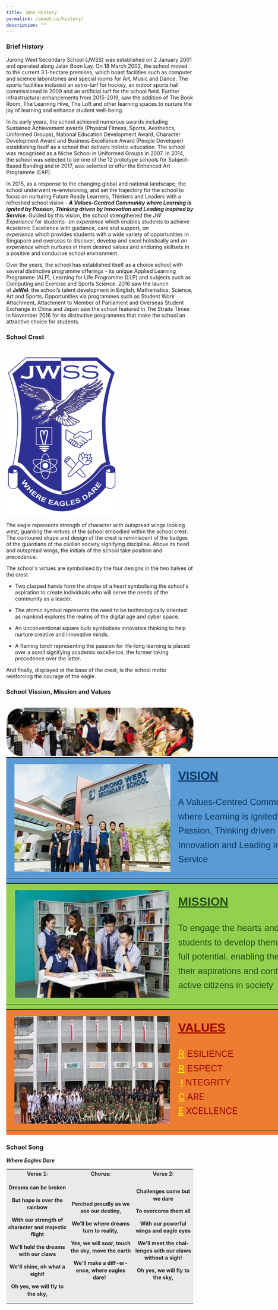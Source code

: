 ```yaml
---
title: JWSS History
permalink: /about-us/history/
description: ""
---
```

### Brief History

Jurong West Secondary School (JWSS) was established on 2 January 2001 and operated along Jalan Boon Lay. On 18 March 2002, the school moved to the current 3.1-hectare premises, which boast facilities such as computer and science laboratories and special rooms for Art, Music and Dance.&nbsp;The sports facilities included an astro-turf for hockey, an indoor sports hall commissioned in 2009 and an artificial turf for the school field. Further infrastructural enhancements from 2015-2019, saw the addition of The Book Room, The Learning Hive, The Loft and other learning spaces to nurture the joy of learning and enhance student well-being.

In its early years, the school achieved numerous awards including Sustained Achievement awards (Physical Fitness, Sports, Aesthetics, Uniformed Groups), National Education Development Award, Character Development Award and Business Excellence Award (People Developer) establishing itself as a school that delivers holistic education. The school was recognised as a Niche School in Uniformed Groups in 2007. In 2014, the school was selected to be one of the 12 prototype schools for Subject-Based Banding and in 2017, was selected to offer the Enhanced Art Programme (EAP).

In 2015, as a response to the changing global and national landscape, the school underwent re-envisioning, and set the trajectory for the school to focus on nurturing Future Ready Learners, Thinkers and Leaders with a refreshed school vision -&nbsp;**_A Values-Centred Community where Learning is ignited by Passion, Thinking driven by Innovation and Leading inspired by Service_**. Guided by this vision, the school strengthened the&nbsp;_JW Experience_&nbsp;for students-&nbsp;_an experience_&nbsp;which enables students to achieve Academic Excellence with guidance, care and support,&nbsp;_an experience_&nbsp;which provides students with a wide variety of opportunities in Singapore and overseas to discover, develop and excel holistically and&nbsp;_an experience_&nbsp;which nurtures in them desired values and enduring skillsets in a positive and conducive school environment.

Over the years, the school has established itself as a choice school with several distinctive programme offerings - its unique Applied Learning Programme (ALP), Learning for Life Programme (LLP) and subjects such as Computing and Exercise and Sports Science. 2016 saw the launch of&nbsp;**JeWel**, the school’s talent development in English, Mathematics, Science, Art and Sports. Opportunities via programmes such as Student Work Attachment, Attachment to Member of Parliament and Overseas Student Exchange in China and Japan saw the school featured in The Straits Times in November 2016 for its distinctive programmes that make the school an attractive choice for students.

### School Crest
<br>
<img style="width:300px" src="/images/JWSS School Crest.png">
<br>

The eagle represents strength of character with outspread wings looking west, guarding the virtues of the school embodied within the school crest. The contoured shape and design of the crest is reminiscent of the badges of the guardians of the civilian society signifying discipline. Above its head and outspread wings, the initials of the school take position and precedence.

The school's virtues are symbolised by the four designs in the two halves of the crest.&nbsp;

*   Two clasped hands form the shape of a heart symbolising the school's aspiration to create individuals who will serve the needs of the community as a leader.&nbsp;

*   The atomic symbol represents the need to be technologically oriented as mankind explores the realms of the digital age and cyber space.

*   An unconventional square bulb symbolises innovative thinking to help nurture creative and innovative minds.&nbsp;

*   A flaming torch representing the passion for life-long learning is placed over a scroll signifying academic excellence, the former taking precedence over the latter.&nbsp;

And finally, displayed at the base of the crest, is the school motto reinforcing the courage of the eagle.

### School Vission, Mission and Values
<br>
<img src="/images/vision_v2.jpg">
<br>
<table style="margin: auto; outline: 0px; padding: 0px; clear: both; width: 835px; height: 339px;" class="ive_eobj_center" bgcolor="#5a9bd5"><tbody style="margin: 0px; outline: 0px; padding: 0px;"><tr style="margin: 0px; outline: 0px; padding: 0px;"><td style="margin: 0px; outline: 0px; padding: 0px; width: 910px;" bgcolor="#5a9bd5" valign="middle" colspan="2"><table style="margin: 0px; outline: 0px; padding: 0px; width: 853px; height: 308px;" align="center" border="0" height="291" width="599"><tbody style="margin: 0px; outline: 0px; padding: 0px;"><tr style="margin: 0px; outline: 0px; padding: 0px;" valign="middle" align="center"><td style="margin: 0px; outline: 0px; padding: 0px; width: 463px;" rowspan="2" width="335"><br style="margin: 0px; outline: 0px; padding: 0px;"><img style="margin: auto; outline: none; padding: 0px; border: none; clear: both; display: block; width: 421px; height: 295px;" class="ive_eobj_center" alt="Vision(updated).jpg" src="/images/JWSS-Vision.jpg"></td><td style="margin: 0px; outline: 0px; padding: 0px; width: 385px;" height="100" width="254"><h2 style="margin: 0px; outline: 0px; padding: 0px 0px 5px; min-height: 1em; font-family: Arial; font-weight: 500; line-height: 22px; color: rgb(7, 8, 75); font-size: 20px; text-align: left;"><strong style="margin: 0px; outline: 0px; padding: 0px;"><font style="margin: 0px; outline: 0px; padding: 0px; line-height: 38.4px;" color="#073763" size="6"><u style="margin: 0px; outline: 0px; padding: 0px;">VISION</u></font></strong></h2></td></tr><tr style="margin: 0px; outline: 0px; padding: 0px;"><td style="margin: 0px; outline: 0px; padding: 0px;" valign="top"><h4 style="margin: 0px; outline: 0px; padding: 0px; font-family: Arial; font-weight: 500; line-height: 15.4px; color: rgb(7, 8, 75); font-size: 14px;"><font style="margin: 0px; outline: 0px; padding: 0px; line-height: 38.4px;" color="#073763" face="arial, sans-serif" size="5">A Values-Centred Community where Learning is ignited by Passion, Thinking driven by Innovation and Leading inspired by Service</font></h4></td></tr></tbody></table><br style="margin: 0px; outline: 0px; padding: 0px;"></td></tr></tbody></table>

<table style="margin: auto; outline: 0px; padding: 0px; clear: both; width: 835px; height: 339px;" class="ive_eobj_center" bgcolor="#92d14f"><tbody style="margin: 0px; outline: 0px; padding: 0px;"><tr style="margin: 0px; outline: 0px; padding: 0px;"><td style="margin: 0px; outline: 0px; padding: 0px; width: 910px;" bgcolor="#92d14f" valign="middle" colspan="2"><table style="margin: 0px; outline: 0px; padding: 0px; width: 853px; height: 308px;" align="center" border="0" height="291" width="599"><tbody style="margin: 0px; outline: 0px; padding: 0px;"><tr style="margin: 0px; outline: 0px; padding: 0px;" valign="middle" align="center"><td style="margin: 0px; outline: 0px; padding: 0px; width: 463px;" rowspan="2" width="335"><br style="margin: 0px; outline: 0px; padding: 0px;"><img style="margin: auto; outline: none; padding: 0px; border: none; clear: both; display: block; width: 417px; height: 319px;" class="ive_eobj_center" alt="Mission(updated).jpg" src="/images/JWSS-Mission.jpg"></td><td style="margin: 0px; outline: 0px; padding: 0px; width: 385px;" height="100" width="254"><h2 style="margin: 0px; outline: 0px; padding: 0px 0px 5px; min-height: 1em; font-family: Arial; font-weight: 500; line-height: 22px; color: rgb(7, 8, 75); font-size: 20px; text-align: left;"><strong style="margin: 0px; outline: 0px; padding: 0px;"><font style="margin: 0px; outline: 0px; padding: 0px; line-height: 24px;"><font style="margin: 0px; outline: 0px; padding: 0px; line-height: 38.4px;" face="arial, sans-serif" color="#274e13" size="6"><u style="margin: 0px; outline: 0px; padding: 0px;">MISSION</u></font></font></strong></h2></td></tr><tr style="margin: 0px; outline: 0px; padding: 0px;"><td style="margin: 0px; outline: 0px; padding: 0px;" valign="top"><h4 style="margin: 0px; outline: 0px; padding: 0px; font-family: Arial; font-weight: 500; line-height: 15.4px; color: rgb(7, 8, 75); font-size: 14px;"><font style="margin: 0px; outline: 0px; padding: 0px; line-height: 38.4px;" color="#274e13" face="arial, sans-serif" size="5">To engage the hearts and minds of students to develop them to their full potential, enabling them to fulfill their aspirations and contribute as active citizens in society&nbsp;</font></h4></td></tr></tbody></table><br style="margin: 0px; outline: 0px; padding: 0px;"></td></tr></tbody></table>

<table style="margin: auto; outline: 0px; padding: 0px; clear: both; width: 835px; height: 339px;" class="ive_eobj_center" bgcolor="#ed7d31"><tbody style="margin: 0px; outline: 0px; padding: 0px;"><tr style="margin: 0px; outline: 0px; padding: 0px;"><td style="margin: 0px; outline: 0px; padding: 0px; width: 910px;" bgcolor="#ed7d31" valign="middle" colspan="2"><table style="margin: 0px; outline: 0px; padding: 0px; width: 853px; height: 308px;" align="center" border="0" height="291" width="599"><tbody style="margin: 0px; outline: 0px; padding: 0px;"><tr style="margin: 0px; outline: 0px; padding: 0px;" valign="middle" align="center"><td style="margin: 0px; outline: 0px; padding: 0px; width: 463px;" rowspan="2" width="335"><br style="margin: 0px; outline: 0px; padding: 0px;"><img style="margin: auto; outline: none; padding: 0px; border: none; clear: both; display: block;" class="ive_eobj_center" alt="Values(updated).jpg" src="/images/JWSS-Values.jpg"></td><td style="margin: 0px; outline: 0px; padding: 0px; width: 385px;" height="100" width="254"><h2 style="margin: 0px; outline: 0px; padding: 0px 0px 5px; min-height: 1em; font-family: Arial; font-weight: 500; line-height: 22px; color: rgb(7, 8, 75); font-size: 20px; text-align: left;"><strong style="margin: 0px; outline: 0px; padding: 0px;"><font style="margin: 0px; outline: 0px; padding: 0px; line-height: 24px;"><font style="margin: 0px; outline: 0px; padding: 0px; line-height: 38.4px;" color="#990000" size="6"><u style="margin: 0px; outline: 0px; padding: 0px;">VALUES</u></font></font></strong></h2></td></tr><tr style="margin: 0px; outline: 0px; padding: 0px;"><td style="margin: 0px; outline: 0px; padding: 0px;" valign="top"><h4 style="margin: 0px; outline: 0px; padding: 0px; font-family: Arial; font-weight: 500; line-height: 15.4px; color: rgb(7, 8, 75); font-size: 14px;"><font style="margin: 0px; outline: 0px; padding: 0px; line-height: 38.4px;" size="5"><font style="margin: 0px; outline: 0px; padding: 0px; line-height: 28.8px;" color="#ffff00"><u style="margin: 0px; outline: 0px; padding: 0px;">R</u>&nbsp;</font><font style="margin: 0px; outline: 0px; padding: 0px; line-height: 28.8px;" color="#990000">ESILIENCE</font><br style="margin: 0px; outline: 0px; padding: 0px;"><font style="margin: 0px; outline: 0px; padding: 0px; line-height: 28.8px;" color="#ffff00"><u style="margin: 0px; outline: 0px; padding: 0px;">R</u>&nbsp;</font><font style="margin: 0px; outline: 0px; padding: 0px; line-height: 28.8px;" color="#990000">ESPECT</font><br style="margin: 0px; outline: 0px; padding: 0px;"><font style="margin: 0px; outline: 0px; padding: 0px; line-height: 28.8px;" color="#ffff00">&nbsp;<u style="margin: 0px; outline: 0px; padding: 0px;">I</u>&nbsp;</font><font style="margin: 0px; outline: 0px; padding: 0px; line-height: 28.8px;" color="#990000">NTEGRITY</font></font></h4><div style="margin: 0px; outline: 0px; padding: 0px; line-height: 19.6px;"><font style="margin: 0px; outline: 0px; padding: 0px; line-height: 38.4px;" size="5"><font style="margin: 0px; outline: 0px; padding: 0px; line-height: 28.8px;" color="#ffff00"><u style="margin: 0px; outline: 0px; padding: 0px;">C</u>&nbsp;</font><font style="margin: 0px; outline: 0px; padding: 0px; line-height: 28.8px;" color="#990000">ARE</font></font></div><div style="margin: 0px; outline: 0px; padding: 0px; line-height: 19.6px;"><font style="margin: 0px; outline: 0px; padding: 0px; line-height: 38.4px;" size="5"><font style="margin: 0px; outline: 0px; padding: 0px; line-height: 28.8px;" color="#ffff00"><u style="margin: 0px; outline: 0px; padding: 0px;">E</u>&nbsp;</font><font style="margin: 0px; outline: 0px; padding: 0px; line-height: 28.8px;" color="#990000">XCELLENCE</font></font></div></td></tr></tbody></table><br style="margin: 0px; outline: 0px; padding: 0px;"></td></tr></tbody></table>

### School Song

**_Where Eagles Dare_**  

<table class="iveo_table ives_tab_1" width="96%" style="margin: 0px; outline: 0px; padding: 0px; border: 1px solid rgb(234, 234, 234);"><tbody class="" style="margin: 0px; outline: 0px; padding: 0px;"><tr class="" style="margin: 0px; outline: 0px; padding: 0px;"><td width="33%" class="" style="margin: 0px; outline: 0px; padding: 2px; text-align: center; background-color: rgb(234, 234, 234); color: rgb(34, 34, 34);"><p align="center" class="" style="margin: 0px 0px 1em; outline: 0px; padding: 0px; line-height: 19.6px;"><strong class="" style="margin: 0px; outline: 0px; padding: 0px;"><span lang="EN-GB" class="" style="margin: 0px; outline: 0px; padding: 0px;">Verse 1:</span></strong><span lang="EN-GB" class="" style="margin: 0px; outline: 0px; padding: 0px;"></span></p></td><td width="35%" class="" style="margin: 0px; outline: 0px; padding: 2px; text-align: center; background-color: rgb(234, 234, 234); color: rgb(34, 34, 34);"><p align="center" class="" style="margin: 0px 0px 1em; outline: 0px; padding: 0px; line-height: 19.6px;"><strong class="" style="margin: 0px; outline: 0px; padding: 0px;"><span lang="EN-GB" class="" style="margin: 0px; outline: 0px; padding: 0px;">Chorus:</span></strong><span lang="EN-GB" class="" style="margin: 0px; outline: 0px; padding: 0px;"></span></p></td><td width="32%" class="" style="margin: 0px; outline: 0px; padding: 2px; text-align: center; background-color: rgb(234, 234, 234); color: rgb(34, 34, 34);"><p align="center" class="" style="margin: 0px 0px 1em; outline: 0px; padding: 0px; line-height: 19.6px;"><strong class="" style="margin: 0px; outline: 0px; padding: 0px;"><span lang="EN-GB" class="" style="margin: 0px; outline: 0px; padding: 0px;">Verse 2:</span></strong><span lang="EN-GB" class="" style="margin: 0px; outline: 0px; padding: 0px;"></span></p></td></tr><tr class="" style="margin: 0px; outline: 0px; padding: 0px;"><td width="33%" class="" style="margin: 0px; outline: 0px; padding: 2px; text-align: center; background-color: rgb(234, 234, 234); color: rgb(34, 34, 34);"><p align="center" class="" style="margin: 0px 0px 1em; outline: 0px; padding: 0px; line-height: 19.6px;"><strong class="" style="margin: 0px; outline: 0px; padding: 0px;"><span lang="EN-GB" class="" style="margin: 0px; outline: 0px; padding: 0px;">Dreams can be broken</span></strong><span lang="EN-GB" class="" style="margin: 0px; outline: 0px; padding: 0px;"></span></p><p align="center" class="" style="margin: 0px 0px 1em; outline: 0px; padding: 0px; line-height: 19.6px;"><strong class="" style="margin: 0px; outline: 0px; padding: 0px;"><span lang="EN-GB" class="" style="margin: 0px; outline: 0px; padding: 0px;">But hope is over the rainbow</span></strong><span lang="EN-GB" class="" style="margin: 0px; outline: 0px; padding: 0px;"></span></p><p align="center" class="" style="margin: 0px 0px 1em; outline: 0px; padding: 0px; line-height: 19.6px;"><strong class="" style="margin: 0px; outline: 0px; padding: 0px;"><span lang="EN-GB" class="" style="margin: 0px; outline: 0px; padding: 0px;">With our strength of character and majestic flight</span></strong><span lang="EN-GB" class="" style="margin: 0px; outline: 0px; padding: 0px;"></span></p><p align="center" class="" style="margin: 0px 0px 1em; outline: 0px; padding: 0px; line-height: 19.6px;"><strong class="" style="margin: 0px; outline: 0px; padding: 0px;"><span lang="EN-GB" class="" style="margin: 0px; outline: 0px; padding: 0px;">We'll hold the dreams with our claws</span></strong><span lang="EN-GB" class="" style="margin: 0px; outline: 0px; padding: 0px;"></span></p><p align="center" class="" style="margin: 0px 0px 1em; outline: 0px; padding: 0px; line-height: 19.6px;"><strong class="" style="margin: 0px; outline: 0px; padding: 0px;"><span lang="EN-GB" class="" style="margin: 0px; outline: 0px; padding: 0px;">We'll shine, oh what a sight!</span></strong><span lang="EN-GB" class="" style="margin: 0px; outline: 0px; padding: 0px;"></span></p><p align="center" class="" style="margin: 0px 0px 1em; outline: 0px; padding: 0px; line-height: 19.6px;"><strong class="" style="margin: 0px; outline: 0px; padding: 0px;"><span lang="EN-GB" class="" style="margin: 0px; outline: 0px; padding: 0px;">Oh yes, we will fly to the sky,</span></strong><span lang="EN-GB" class="" style="margin: 0px; outline: 0px; padding: 0px;"></span></p></td><td width="35%" class="" style="margin: 0px; outline: 0px; padding: 2px; text-align: center; background-color: rgb(234, 234, 234); color: rgb(34, 34, 34);"><p align="center" class="" style="margin: 0px 0px 1em; outline: 0px; padding: 0px; line-height: 19.6px;"><strong class="" style="margin: 0px; outline: 0px; padding: 0px;"><span lang="EN-GB" class="" style="margin: 0px; outline: 0px; padding: 0px;">Perched proudly as we see our destiny,</span></strong><span lang="EN-GB" class="" style="margin: 0px; outline: 0px; padding: 0px;"></span></p><p align="center" class="" style="margin: 0px 0px 1em; outline: 0px; padding: 0px; line-height: 19.6px;"><strong class="" style="margin: 0px; outline: 0px; padding: 0px;"><span lang="EN-GB" class="" style="margin: 0px; outline: 0px; padding: 0px;">We’ll be where dreams turn to reality,</span></strong><span lang="EN-GB" class="" style="margin: 0px; outline: 0px; padding: 0px;"></span></p><p align="center" class="" style="margin: 0px 0px 1em; outline: 0px; padding: 0px; line-height: 19.6px;"><strong class="" style="margin: 0px; outline: 0px; padding: 0px;"><span lang="EN-GB" class="" style="margin: 0px; outline: 0px; padding: 0px;">Yes, we will soar, touch the sky, move the earth</span></strong><span lang="EN-GB" class="" style="margin: 0px; outline: 0px; padding: 0px;"></span></p><p align="center" class="" style="margin: 0px 0px 1em; outline: 0px; padding: 0px; line-height: 19.6px;"><strong class="" style="margin: 0px; outline: 0px; padding: 0px;"><span lang="EN-GB" class="" style="margin: 0px; outline: 0px; padding: 0px;">We'll make a diff-er-ence, where eagles dare!</span></strong><span lang="EN-GB" class="" style="margin: 0px; outline: 0px; padding: 0px;">&nbsp;&nbsp;</span></p></td><td width="32%" class="" style="margin: 0px; outline: 0px; padding: 2px; text-align: center; background-color: rgb(234, 234, 234); color: rgb(34, 34, 34);"><p align="center" class="" style="margin: 0px 0px 1em; outline: 0px; padding: 0px; line-height: 19.6px;"><strong class="" style="margin: 0px; outline: 0px; padding: 0px;"><span lang="EN-GB" class="" style="margin: 0px; outline: 0px; padding: 0px;">Challenges come but we dare</span></strong><span lang="EN-GB" class="" style="margin: 0px; outline: 0px; padding: 0px;"></span></p><p align="center" class="" style="margin: 0px 0px 1em; outline: 0px; padding: 0px; line-height: 19.6px;"><strong class="" style="margin: 0px; outline: 0px; padding: 0px;"><span lang="EN-GB" class="" style="margin: 0px; outline: 0px; padding: 0px;">To overcome them all</span></strong><span lang="EN-GB" class="" style="margin: 0px; outline: 0px; padding: 0px;"></span></p><p align="center" class="" style="margin: 0px 0px 1em; outline: 0px; padding: 0px; line-height: 19.6px;"><strong class="" style="margin: 0px; outline: 0px; padding: 0px;"><span lang="EN-GB" class="" style="margin: 0px; outline: 0px; padding: 0px;">With our powerful wings and eagle eyes</span></strong><span lang="EN-GB" class="" style="margin: 0px; outline: 0px; padding: 0px;"></span></p><p align="center" class="" style="margin: 0px 0px 1em; outline: 0px; padding: 0px; line-height: 19.6px;"><strong class="" style="margin: 0px; outline: 0px; padding: 0px;"><span lang="EN-GB" class="" style="margin: 0px; outline: 0px; padding: 0px;">We'll meet the challenges with our claws without a sigh!</span></strong><span lang="EN-GB" class="" style="margin: 0px; outline: 0px; padding: 0px;"></span></p><p align="center" class="" style="margin: 0px 0px 1em; outline: 0px; padding: 0px; line-height: 19.6px;"><strong class="" style="margin: 0px; outline: 0px; padding: 0px;"><span lang="EN-GB" class="" style="margin: 0px; outline: 0px; padding: 0px;">Oh yes, we will fly to the sky,</span></strong><span lang="EN-GB" class="" style="margin: 0px; outline: 0px; padding: 0px;"></span></p><p align="center" class="" style="margin: 0px 0px 1em; outline: 0px; padding: 0px; line-height: 19.6px;"><span lang="EN-GB" class="" style="margin: 0px; outline: 0px; padding: 0px;">&nbsp;</span></p></td></tr></tbody></table>

 